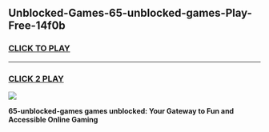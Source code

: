 
## Unblocked-Games-65-unblocked-games-Play-Free-14f0b
<h3>
<a href="https://premium76.site?title=65-unblocked-games&ref=18A1">CLICK TO PLAY</a></h3>
<hr>

<h3>
<a href="https://premium76.site?title=65-unblocked-games&ref=18A1">CLICK 2 PLAY</a>
  
</h3>

<a href="https://premium76.site?title=65-unblocked-games&ref=18A1"><img src="https://clearcache.store/games.png"></a>


**65-unblocked-games games unblocked: Your Gateway to Fun and Accessible Online Gaming**
